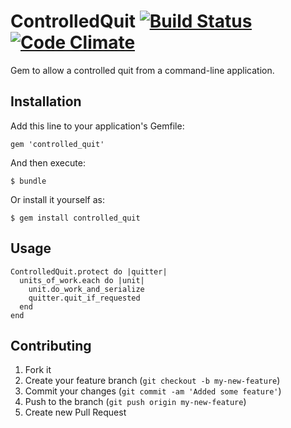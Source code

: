# ControlledQuit [![Build Status](https://secure.travis-ci.org/jfoy/controlled_quit.png)](http://travis-ci.org/jfoy/controlled_quit) [![Code Climate](https://codeclimate.com/badge.png)](https://codeclimate.com/github/jfoy/controlled_quit)

Gem to allow a controlled quit from a command-line application.

## Installation

Add this line to your application's Gemfile:

    gem 'controlled_quit'

And then execute:

    $ bundle

Or install it yourself as:

    $ gem install controlled_quit

## Usage

    ControlledQuit.protect do |quitter|
      units_of_work.each do |unit|
        unit.do_work_and_serialize
        quitter.quit_if_requested
      end
    end

## Contributing

1. Fork it
2. Create your feature branch (`git checkout -b my-new-feature`)
3. Commit your changes (`git commit -am 'Added some feature'`)
4. Push to the branch (`git push origin my-new-feature`)
5. Create new Pull Request
